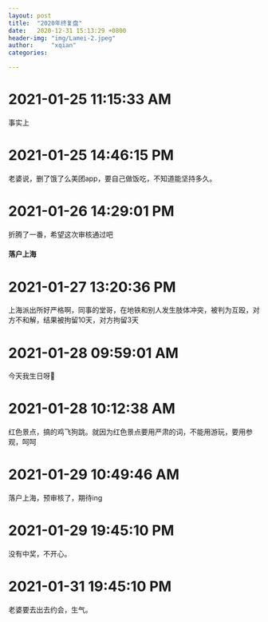```yaml
---
layout: post
title:  "2020年终复盘"
date:   2020-12-31 15:13:29 +0800
header-img: "img/Lamei-2.jpeg"
author:     "xqian"
categories: 

---
```


# 2021-01-25 11:15:33 AM 

事实上

# 2021-01-25 14:46:15 PM 

老婆说，删了饿了么美团app，要自己做饭吃，不知道能坚持多久。

# 2021-01-26 14:29:01 PM 

折腾了一番，希望这次审核通过吧
#### 落户上海

# 2021-01-27 13:20:36 PM 

上海派出所好严格啊，同事的堂哥，在地铁和别人发生肢体冲突，被判为互殴，对方不和解，结果被拘留10天，对方拘留3天

# 2021-01-28 09:59:01 AM 

今天我生日呀🎂

# 2021-01-28 10:12:38 AM 

红色景点，搞的鸡飞狗跳。就因为红色景点要用严肃的词，不能用游玩，要用参观，呵呵

# 2021-01-29 10:49:46 AM 

落户上海，预审核了，期待ing

# 2021-01-29 19:45:10 PM 

没有中奖，不开心。

# 2021-01-31 19:45:10 PM 

老婆要去出去约会，生气。